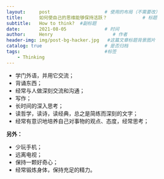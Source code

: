 ```yaml
---
layout:     post                    # 使用的布局（不需要改）
title:      如何使自己的思维能够保持活跃？             # 标题 
subtitle:   How to think?  #副标题
date:       2021-08-05              # 时间
author:     Henry                      # 作者
header-img: img/post-bg-hacker.jpg   #这篇文章标题背景图片
catalog: true                       # 是否归档
tags:                               #标签
    - Thinking
---
```

+ 学门外语，并用它交流；
+ 背诵东西；
+ 经常与人做深刻交流和沟通；
+ 写作；
+ 长时间的深入思考；
+ 读哲学，读诗，读经典，总之是简练而深刻的文字；
+ 经常有意识地培养自己对事物的观点、态度，经常思考；

**另外：**

+ 少玩手机；
+ 远离电视；
+ 保持一颗好奇心；
+ 经常锻炼身体，保持充足的精力。
